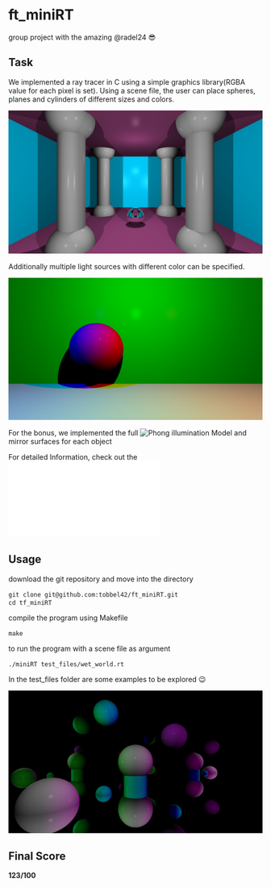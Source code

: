 # ft_miniRT

group project with the amazing @radel24 :sunglasses:

## Task

We implemented a ray tracer in C using a simple graphics library(RGBA value for each pixel is set).
Using a scene file, the user can place spheres, planes and cylinders of different sizes and colors.

![the_hall scene](/images/the_hall.png)

Additionally multiple light sources with different color can be specified.

![multi_color scene](/images/multicolor.png)

For the bonus, we implemented the full ![Phong illumination Model](https://en.wikipedia.org/wiki/Phong_reflection_model) and
mirror surfaces for each object

For detailed Information, check out the ![subject file](/en.subject.pdf)

## Usage

download the git repository and move into the directory
```
git clone git@github.com:tobbel42/ft_miniRT.git
cd tf_miniRT
```

compile the program using Makefile

```
make
```

to run the program with a scene file as argument

```
./miniRT test_files/wet_world.rt
```

In the test_files folder are some examples to be explored :wink:

![wet_world](/images/wet_world.png)

## Final Score
**123/100**


